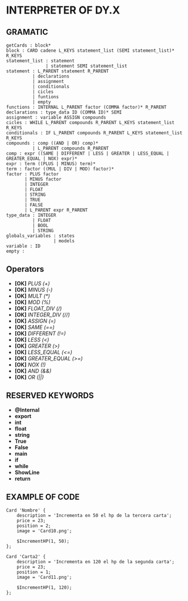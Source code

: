# INTERPRETER OF DY.X

## GRAMATIC

```
getCards : block*
block : CARD cadene L_KEYS statement_list (SEMI statement_list)* R_KEYS
statement_list : statement
               | statement SEMI statement_list
statement : L_PARENT statement R_PARENT
          | declarations
          | assignment
          | conditionals
          | cicles
          | funtions
          | empty
functions : INTERNAL L_PARENT factor (COMMA factor)* R_PARENT
declarations : type_data ID (COMMA ID)* SEMI
assignment : variable ASSIGN compounds
cicles : WHILE L_PARENT compounds R_PARENT L_KEYS statement_list R_KEYS
conditionals : IF L_PARENT compounds R_PARENT L_KEYS statement_list R_KEYS
compounds : comp ((AND | OR) comp)*
          | L_PARENT compounds R_PARENT
comp : expr ((SAME | DIFFERENT | LESS | GREATER | LESS_EQUAL | GREATER_EQUAL | NOX) expr)*
expr : term ((PLUS | MINUS) term)*
term : factor ((MUL | DIV | MOD) factor)*
factor : PLUS factor
       | MINUS factor
       | INTEGER 
       | FLOAT 
       | STRING
       | TRUE
       | FALSE
       | L_PARENT expr R_PARENT
type_data : INTEGER 
          | FLOAT 
          | BOOL 
          | STRING
globals_variables : states
                  | models
variable : ID
empty : 
```

## Operators

- **[OK]** _PLUS (+)_
- **[OK]** _MINUS (-)_
- **[OK]** _MULT (*)_
- **[OK]** _MOD (%)_
- **[OK]** _FLOAT_DIV (/)_
- **[OK]** _INTEGER_DIV (//)_
- **[OK]** _ASSIGN (=)_
- **[OK]** _SAME (==)_
- **[OK]** _DIFFERENT (!=)_
- **[OK]** _LESS (<)_
- **[OK]** _GREATER (>)_
- **[OK]** _LESS_EQUAL (<=)_
- **[OK]** _GREATER_EQUAL (>=)_
- **[OK]** _NOX (!)_
- **[OK]** _AND (&&)_
- **[OK]** _OR (||)_

## RESERVED KEYWORDS
- **@Internal**
- **export**
- **int**
- **float**
- **string**
- **True**
- **False**
- **main**
- **if**
- **while**
- **ShowLine**
- **return**

## EXAMPLE OF CODE

```
Card 'Nombre' {
    description = 'Incrementa en 50 el hp de la tercera carta';
    price = 23;
    position = 2;
    image = 'Card10.png';

    $IncrementHP(1, 50);
};

Card 'Carta2' {
    description = 'Incrementa en 120 el hp de la segunda carta';
    price = 23;
    position = 1;
    image = 'Card11.png';

    $IncrementHP(1, 120);
};
```